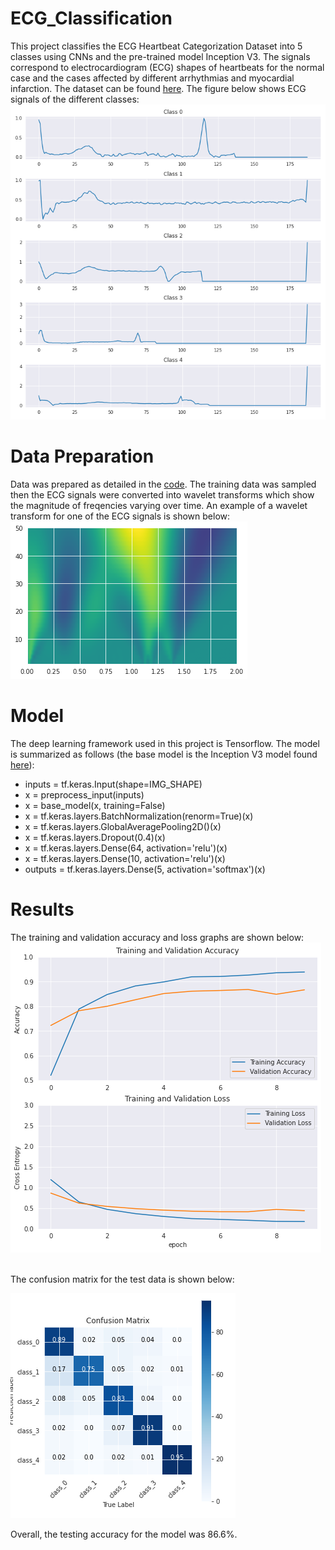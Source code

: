 # ECG_Classification
This project classifies the ECG Heartbeat Categorization Dataset into 5 classes using CNNs and the pre-trained model Inception V3. The signals correspond to electrocardiogram (ECG) shapes of heartbeats for the normal case and the cases affected by different arrhythmias and myocardial infarction. The dataset can be found [here](https://www.kaggle.com/datasets/shayanfazeli/heartbeat). The figure below shows ECG signals of the different classes: <br />
![5 classes](/images/classes.png)
<br />

# Data Preparation
Data was prepared as detailed in the [code](https://github.com/kelvinsima2/ECG_Classification/blob/main/ECG_Classification.ipynb). The training data was sampled then
the ECG signals were converted into wavelet transforms which show the magnitude of freqencies varying over time. An example of a wavelet transform for one of the ECG signals is shown below:
<br />
![wavelet transform](/images/wavelet.png)
 <br /> 

# Model
The deep learning framework used in this project is Tensorflow. The model is summarized as follows (the base model is the Inception V3 model found [here](https://keras.io/api/applications/inceptionv3/)): 
*  inputs = tf.keras.Input(shape=IMG_SHAPE)
*  x = preprocess_input(inputs)
*  x = base_model(x, training=False)
*  x = tf.keras.layers.BatchNormalization(renorm=True)(x)
*  x = tf.keras.layers.GlobalAveragePooling2D()(x)
*  x = tf.keras.layers.Dropout(0.4)(x)
*  x = tf.keras.layers.Dense(64, activation='relu')(x)
*  x = tf.keras.layers.Dense(10, activation='relu')(x)
*  outputs = tf.keras.layers.Dense(5, activation='softmax')(x)

# Results
The training and validation accuracy and loss graphs are shown below: <br />
![Accuracy and Loss Graphs](/images/accuracy.png)

<br />
The confusion matrix for the test data is shown below: <br />

![confusion matrix](/images/cmatrix.png)
<br />

Overall, the testing accuracy for the model was 86.6%.

